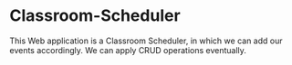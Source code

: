 # Classroom-Scheduler
This Web application is a Classroom Scheduler, in which we can add our events accordingly. We can apply CRUD operations eventually.
